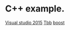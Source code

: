 C++ example.
==================================
[Visual studio 2015](#https://visualstudio.microsoft.com)
[Tbb](#https://github.com/01org/tbb)
[boost](#https://github.com/boostorg)

